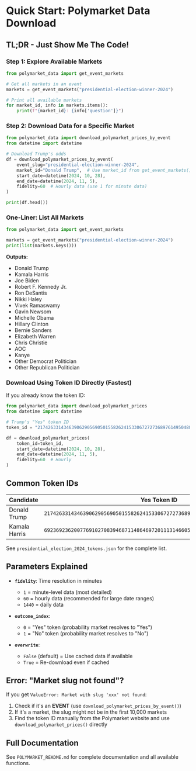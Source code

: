 # Quick Start: Polymarket Data Download

## TL;DR - Just Show Me The Code!

### Step 1: Explore Available Markets

```python
from polymarket_data import get_event_markets

# Get all markets in an event
markets = get_event_markets("presidential-election-winner-2024")

# Print all available markets
for market_id, info in markets.items():
    print(f"{market_id}: {info['question']}")
```

### Step 2: Download Data for a Specific Market

```python
from polymarket_data import download_polymarket_prices_by_event
from datetime import datetime

# Download Trump's odds
df = download_polymarket_prices_by_event(
    event_slug="presidential-election-winner-2024",
    market_id="Donald Trump",  # Use market_id from get_event_markets()
    start_date=datetime(2024, 10, 28),
    end_date=datetime(2024, 11, 5),
    fidelity=60  # Hourly data (use 1 for minute data)
)

print(df.head())
```

### One-Liner: List All Markets

```python
from polymarket_data import get_event_markets

markets = get_event_markets("presidential-election-winner-2024")
print(list(markets.keys()))
```

**Outputs:**
- Donald Trump
- Kamala Harris
- Joe Biden
- Robert F. Kennedy Jr.
- Ron DeSantis
- Nikki Haley
- Vivek Ramaswamy
- Gavin Newsom
- Michelle Obama
- Hillary Clinton
- Bernie Sanders
- Elizabeth Warren
- Chris Christie
- AOC
- Kanye
- Other Democrat Politician
- Other Republican Politician

### Download Using Token ID Directly (Fastest)

If you already know the token ID:

```python
from polymarket_data import download_polymarket_prices
from datetime import datetime

# Trump's "Yes" token ID
token_id = "21742633143463906290569050155826241533067272736897614950488156847949938836455"

df = download_polymarket_prices(
    token_id=token_id,
    start_date=datetime(2024, 10, 28),
    end_date=datetime(2024, 11, 5),
    fidelity=60  # Hourly
)
```

## Common Token IDs

| Candidate | Yes Token ID |
|-----------|-------------|
| Donald Trump | `21742633143463906290569050155826241533067272736897614950488156847949938836455` |
| Kamala Harris | `69236923620077691027083946871148646972011131466059644796654161903044970987404` |

See `presidential_election_2024_tokens.json` for the complete list.

## Parameters Explained

- **`fidelity`**: Time resolution in minutes
  - `1` = minute-level data (most detailed)
  - `60` = hourly data (recommended for large date ranges)
  - `1440` = daily data

- **`outcome_index`**:
  - `0` = "Yes" token (probability market resolves to "Yes")
  - `1` = "No" token (probability market resolves to "No")

- **`overwrite`**:
  - `False` (default) = Use cached data if available
  - `True` = Re-download even if cached

## Error: "Market slug not found"?

If you get `ValueError: Market with slug 'xxx' not found`:

1. Check if it's an **EVENT** (use `download_polymarket_prices_by_event()`)
2. If it's a market, the slug might not be in the first 10,000 markets
3. Find the token ID manually from the Polymarket website and use `download_polymarket_prices()` directly

## Full Documentation

See `POLYMARKET_README.md` for complete documentation and all available functions.
